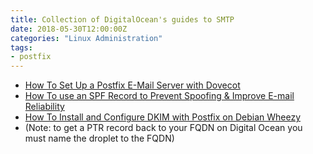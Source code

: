 ```yaml
---
title: Collection of DigitalOcean's guides to SMTP
date: 2018-05-30T12:00:00Z
categories: "Linux Administration"
tags:
- postfix
---
```

* [How To Set Up a Postfix E-Mail Server with Dovecot](https://www.digitalocean.com/community/tutorials/how-to-set-up-a-postfix-e-mail-server-with-dovecot)  
* [How To use an SPF Record to Prevent Spoofing & Improve E-mail Reliability](https://www.digitalocean.com/community/tutorials/how-to-use-an-spf-record-to-prevent-spoofing-improve-e-mail-reliability)  
* [How To Install and Configure DKIM with Postfix on Debian Wheezy](https://www.digitalocean.com/community/tutorials/how-to-install-and-configure-dkim-with-postfix-on-debian-wheezy)  
* (Note: to get a PTR record back to your FQDN on Digital Ocean you must name the droplet to the FQDN)  

